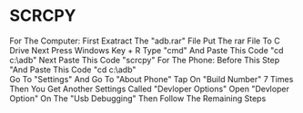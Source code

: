 # SCRCPY
For The Computer: 
First Exatract The "adb.rar" File 
Put The rar File To C Drive 
Next Press Windows Key + R Type "cmd" 
And Paste This Code "cd c:\adb" 
Next Paste This Code "scrcpy"
For The Phone: 
Before This Step "And Paste This Code "cd c:\adb"  
Go To "Settings" 
And Go To "About Phone" 
Tap On "Build Number" 7 Times 
Then You Get Another Settings Called "Devloper Options" 
Open "Devloper Option" 
On The "Usb Debugging" 
Then Follow The Remaining Steps

